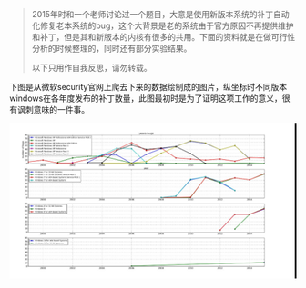 > 2015年时和一个老师讨论过一个题目，大意是使用新版本系统的补丁自动化修复老本系统的bug，这个大背景是老的系统由于官方原因不再提供维护和补丁，但是其和新版本的内核有很多的共用。下面的资料就是在做可行性分析的时候整理的，同时还有部分实验结果。
>
> 以下只用作自我反思，请勿转载。

下图是从微软security官网上爬去下来的数据绘制成的图片，纵坐标时不同版本windows在各年度发布的补丁数量，此图最初时是为了证明这项工作的意义，很有讽刺意味的一件事。

![bug-years](img/in-post/post-patch-repair/bug-years.png)
